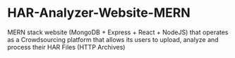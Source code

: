 # HAR-Analyzer-Website-MERN
MERN stack website (MongoDB + Express + React + NodeJS) that operates as a Crowdsourcing platform that allows its users to upload, analyze and process their HAR Files (HTTP Archives)
